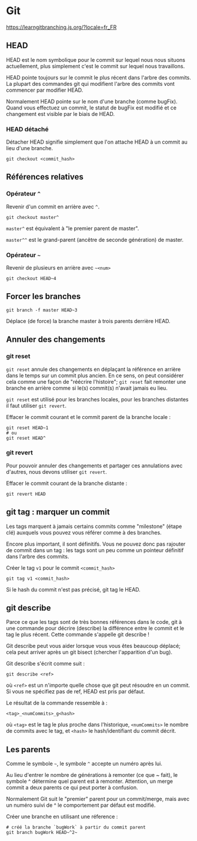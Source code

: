 # Git

https://learngitbranching.js.org/?locale=fr_FR

## HEAD

HEAD est le nom symbolique pour le commit sur lequel nous nous situons actuellement, plus simplement c'est le commit sur lequel nous travaillons.

HEAD pointe toujours sur le commit le plus récent dans l'arbre des commits. La plupart des commandes git qui modifient l'arbre des commits vont commencer par modifier HEAD.

Normalement HEAD pointe sur le nom d'une branche (comme bugFix). Quand vous effectuez un commit, le statut de bugFix est modifié et ce changement est visible par le biais de HEAD.

### HEAD détaché

Détacher HEAD signifie simplement que l'on attache HEAD à un commit au lieu d'une branche.

```
git checkout <commit_hash>
```

## Références relatives

### Opérateur `^`

Revenir d'un commit en arrière avec `^`.

```
git checkout master^
```

`master^` est équivalent à "le premier parent de master".

`master^^` est le grand-parent (ancêtre de seconde génération) de master.

### Opérateur `~`

Revenir de plusieurs en arrière avec `~<num>`

```
git checkout HEAD~4
```

## Forcer les branches

```
git branch -f master HEAD~3
```

Déplace (de force) la branche master à trois parents derrière HEAD.

## Annuler des changements

### git reset

`git reset` annule des changements en déplaçant la référence en arrière dans le temps sur un commit plus ancien.
En ce sens, on peut considérer cela comme une façon de "réécrire l'histoire"; 
`git reset` fait remonter une branche en arrière comme si le(s) commit(s) n'avait jamais eu lieu.

`git reset` est utilisé pour les branches locales, pour les branches distantes il faut utiliser `git revert`.
 
Effacer le commit courant et le commit parent de la branche locale :

```
git reset HEAD~1
# ou
git reset HEAD^
```
 
### git revert

Pour pouvoir annuler des changements et partager ces annulations avec d'autres, nous devons utiliser `git revert`.

Effacer le commit courant de la branche distante : 

```
git revert HEAD
```

## git tag : marquer un commit

Les tags marquent à jamais certains commits comme "milestone" (étape clé) auxquels vous pouvez vous référer comme à des branches.

Encore plus important, il sont définitifs. Vous ne pouvez donc pas rajouter de commit dans un tag : les tags sont un peu comme un pointeur définitif dans l'arbre des commits.

Créer le tag `v1` pour le commit `<commit_hash>`

```
git tag v1 <commit_hash>
```

Si le hash du commit n'est pas précisé, git tag le HEAD.

## git describe

Parce ce que les tags sont de très bonnes références dans le code, git à une commande pour décrire (describe) la différence entre le commit et le tag le plus récent. Cette commande s'appelle git describe !

Git describe peut vous aider lorsque vous vous êtes beaucoup déplacé; cela peut arriver après un git bisect (chercher l'apparition d'un bug).

Git describe s'écrit comme suit :

```
git describe <ref>
```

où `<ref>` est un n'importe quelle chose que git peut résoudre en un commit. Si vous ne spécifiez pas de ref, HEAD est pris par défaut.

Le résultat de la commande ressemble à :

```
<tag>_<numCommits>_g<hash>
```

où `<tag>` est le tag le plus proche dans l'historique, `<numCommits>` le nombre de commits avec le tag, et `<hash>` le hash/identifiant du commit décrit.

## Les parents

Comme le symbole `~`, le symbole `^` accepte un numéro après lui.

Au lieu d'entrer le nombre de générations à remonter (ce que ~ fait), le symbole ^ détermine quel parent est à remonter. Attention, un merge commit a deux parents ce qui peut porter à confusion.

Normalement Git suit le "premier" parent pour un commit/merge, mais avec un numéro suivi de ^ le comportement par défaut est modifié.

Créer une branche en utilisant une réference :

```
# créé la branche `bugWork` à partir du commit parent 
git branch bugWork HEAD~^2~
```